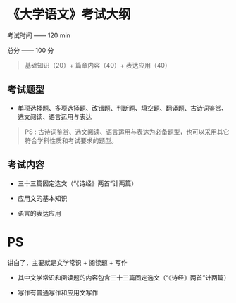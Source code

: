 # 《大学语文》考试大纲

  考试时间 —— 120 min

  总分 —— 100 分

> 基础知识（20）+ 篇章内容（40）+ 表达应用（40）

## 考试题型

- 单项选择题、多项选择题、改错题、判断题、填空题、翻译题、古诗词鉴赏、选文阅读、语言运用与表达

> PS : 古诗词鉴赏、选文阅读、语言运用与表达为必备题型，也可以采用其它符合学科性质和考试要求的题型。

## 考试内容

- 三十三篇固定选文（“《诗经》两首”计两篇）

- 应用文的基本知识

- 语言的表达应用

# PS

讲白了，主要就是文学常识 + 阅读题 + 写作

- 其中文学常识和阅读题的内容包含三十三篇固定选文（“《诗经》两首”计两篇）

- 写作有普通写作和应用文写作
